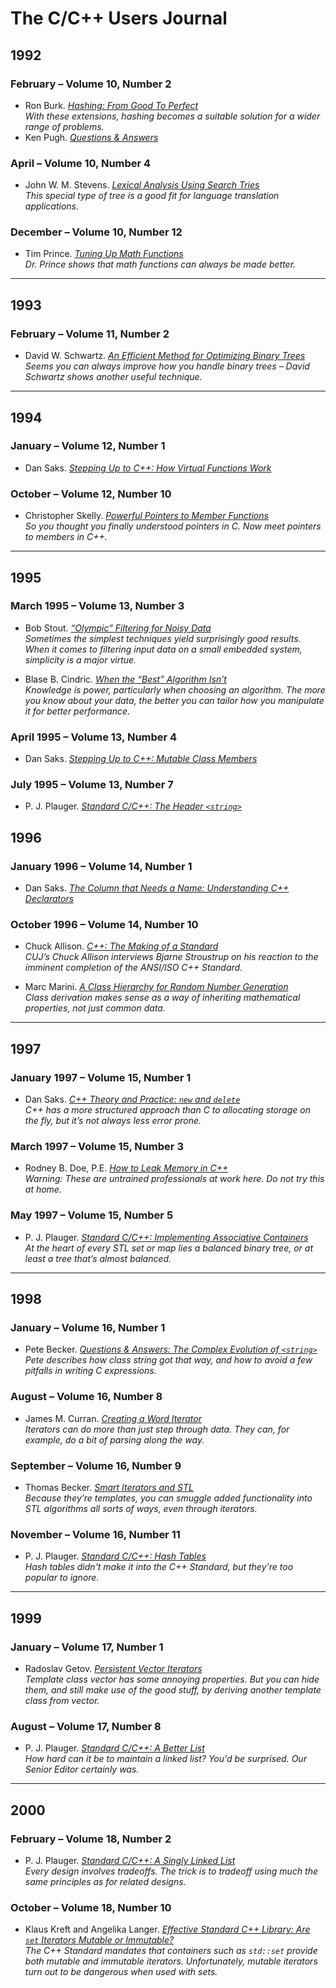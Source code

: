 # The C/C++ Users Journal

## 1992

### February – Volume 10, Number 2

* Ron Burk. [*Hashing: From Good To Perfect*](10.02/burk/burk.md)\
*With these extensions, hashing becomes a suitable solution for a wider range of problems.*
* Ken Pugh. [*Questions & Answers*](10.02/pugh/pugh.md)

### April – Volume 10, Number 4

* John W. M. Stevens. [*Lexical Analysis Using Search Tries*](10.04/jstevens/jstevens.md)\
*This special type of tree is a good fit for language translation applications.*

### December – Volume 10, Number 12

* Tim Prince. [*Tuning Up Math Functions*](10.12/prince/prince.md)\
*Dr. Prince shows that math functions can always be made better.*

---

## 1993

### February – Volume 11, Number 2

* David W. Schwartz. [*An Efficient Method for Optimizing Binary Trees*](11.02/schwartz/schwartz.md)\
*Seems you can always improve how you handle binary trees – David Schwartz shows another useful technique.*

---

## 1994

### January – Volume 12, Number 1

* Dan Saks. [*Stepping Up to C++: How Virtual Functions Work*](12.01/saks/saks.md)

### October – Volume 12, Number 10

* Christopher Skelly. [*Powerful Pointers to Member Functions*](12.10/skelly/skelly.md)\
*So you thought you finally understood pointers in C. Now meet pointers to members in C++.*

---

## 1995

### March 1995 – Volume 13, Number 3

* Bob Stout. [*“Olympic” Filtering for Noisy Data*](13.03/stout/stout.md)\
*Sometimes the simplest techniques yield surprisingly good results. When it comes to filtering input data on a small embedded system, simplicity is a major virtue.*

* Blase B. Cindric. [*When the “Best” Algorithm Isn’t*](13.03/cindric/cindric.md)\
*Knowledge is power, particularly when choosing an algorithm. The more you know about your data, the better you can tailor how you manipulate it for better performance.*

### April 1995 – Volume 13, Number 4

* Dan Saks. [*Stepping Up to C++: Mutable Class Members*](13.04/saks/saks.md)

### July 1995 – Volume 13, Number 7

* P. J. Plauger. [*Standard C/C++: The Header `<string>`*](13.07/plauger/plauger.md)

## 1996

### January 1996 – Volume 14, Number 1

* Dan Saks. [*The Column that Needs a Name: Understanding C++ Declarators*](14.01/saks/saks.md)

### October 1996 – Volume 14, Number 10

* Chuck Allison. [*C++: The Making of a Standard*](14.10/allison/allison.md)\
*CUJ’s Chuck Allison interviews Bjarne Stroustrup on his reaction to the imminent completion of the ANSI/ISO C++ Standard.*

* Marc Marini. [*A Class Hierarchy for Random Number Generation*](14.10/marini/marini.md)\
*Class derivation makes sense as a way of inheriting mathematical properties, not just common data.*

---

## 1997

### January 1997 – Volume 15, Number 1

* Dan Saks. [*C++ Theory and Practice: `new` and `delete`*](15.01/saks/saks.md)\
*C++ has a more structured approach than C to allocating storage on the fly, but it’s not always less error prone.*

### March 1997 – Volume 15, Number 3

* Rodney B. Doe, P.E. [*How to Leak Memory in C++*](15.03/doe/doe.md)\
*Warning: These are untrained professionals at work here. Do not try this at home.*

### May 1997 – Volume 15, Number 5

* P. J. Plauger. [*Standard C/C++: Implementing Associative Containers*](15.05/plauger/plauger.md)\
*At the heart of every STL set or map lies a balanced binary tree, or at least a tree that’s almost balanced.*

---

## 1998

### January – Volume 16, Number 1

* Pete Becker. [*Questions & Answers: The Complex Evolution of `<string>`*](16.01/becker/becker.md)\
*Pete describes how class string got that way, and how to avoid a few pitfalls in writing C expressions.*

### August – Volume 16, Number 8

* James M. Curran. [*Creating a Word Iterator*](16.08/curran/curran.md)\
*Iterators can do more than just step through data. They can, for example, do a bit of parsing along the way.*

### September – Volume 16, Number 9

* Thomas Becker. [*Smart Iterators and STL*](16.09/tbecker/tbecker.md)\
*Because they’re templates, you can smuggle added functionality into STL algorithms all sorts of ways, even through iterators.*

### November – Volume 16, Number 11

* P. J. Plauger. [*Standard C/C++: Hash Tables*](16.11/plauger/plauger.md)\
*Hash tables didn't make it into the C++ Standard, but they're too popular to ignore.*

---

## 1999

### January – Volume 17, Number 1

* Radoslav Getov. [*Persistent Vector Iterators*](17.01/getov/getov.md)\
*Template class vector has some annoying properties. But you can hide them, and still make use of the good stuff, by deriving another template class from vector.*

### August – Volume 17, Number 8

* P. J. Plauger. [*Standard C/C++: A Better List*](17.08/plauger/plauger.md)\
*How hard can it be to maintain a linked list? You'd be surprised. Our Senior Editor certainly was.*

---

## 2000

### February – Volume 18, Number 2

* P. J. Plauger. [*Standard C/C++: A Singly Linked List*](18.02/plauger/plauger.md)\
*Every design involves tradeoffs. The trick is to tradeoff using much the same principles as for related designs.*

### October – Volume 18, Number 10

* Klaus Kreft and Angelika Langer. [*Effective Standard C++ Library: Are `set` Iterators Mutable or Immutable?*](18.10/kreft/kreft.md)\
*The C++ Standard mandates that containers such as `std::set` provide both mutable and immutable iterators. Unfortunately, mutable iterators turn out to be dangerous when used with sets.*
